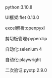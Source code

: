 python:3.10.8

UI框架:flet 0.13.0

excel解析:openpyxl

剪切板管理:pyperclip

自动化:selenium 4

自动化:playwright

二次验证:pyotp 2.9.0
